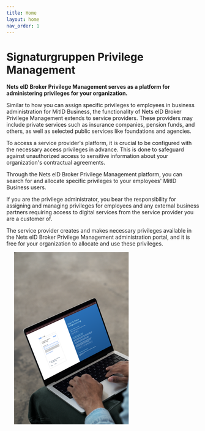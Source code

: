 ```yaml
---
title: Home
layout: home
nav_order: 1
---
```


# Signaturgruppen Privilege Management

**Nets eID Broker Privilege Management serves as a platform for administering privileges for your organization.**

Similar to how you can assign specific privileges to employees in business administration for MitID Business, the functionality of Nets eID Broker Privilege Management extends to service providers. These providers may include private services such as insurance companies, pension funds, and others, as well as selected public services like foundations and agencies.

To access a service provider's platform, it is crucial to be configured with the necessary access privileges in advance. This is done to safeguard against unauthorized access to sensitive information about your organization's contractual agreements.

Through the Nets eID Broker Privilege Management platform, you can search for and allocate specific privileges to your employees' MitID Business users.

If you are the privilege administrator, you bear the responsibility for assigning and managing privileges for employees and any external business partners requiring access to digital services from the service provider you are a customer of.

The service provider creates and makes necessary privileges available in the Nets eID Broker Privilege Management administration portal, and it is free for your organization to allocate and use these privileges.

<img alt="MitID Login" src="https://github.com/Signaturgruppen-A-S/privilege-management-docs/blob/1daa79640f50f8ff08ab8b4bb39a48c8b314014f/assets/mitid-login1.png" style="width: 300px; height: 450px; float: left; margin-left: 20px; margin-right: 20px;" />

